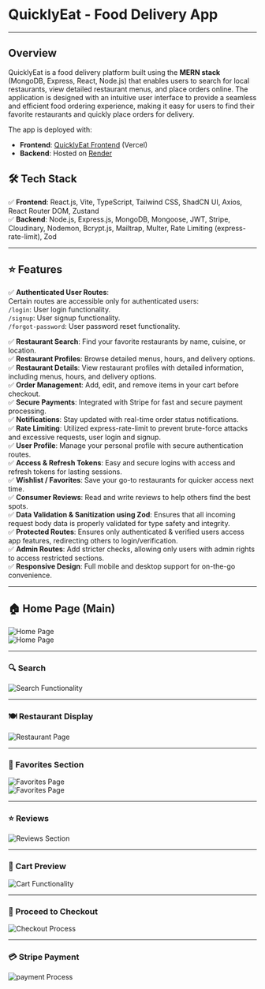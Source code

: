 # QuicklyEat - Food Delivery App

---

## Overview

QuicklyEat is a food delivery platform built using the **MERN stack** (MongoDB, Express, React, Node.js) that enables users to search for local restaurants, view detailed restaurant menus, and place orders online. The application is designed with an intuitive user interface to provide a seamless and efficient food ordering experience, making it easy for users to find their favorite restaurants and quickly place orders for delivery.

The app is deployed with:
- **Frontend**: [QuicklyEat Frontend](https://quickly-eat-frontend-deploy.vercel.app/) (Vercel)
- **Backend**: Hosted on [Render](https://render.com/)

## 🛠️ Tech Stack

✅ **Frontend**: React.js, Vite, TypeScript, Tailwind CSS, ShadCN UI, Axios, React Router DOM, Zustand  
✅ **Backend**: Node.js, Express.js, MongoDB, Mongoose, JWT, Stripe, Cloudinary, Nodemon, Bcrypt.js, Mailtrap, Multer, Rate Limiting (express-rate-limit), Zod

---

## ⭐ Features

✅ **Authenticated User Routes**:  
Certain routes are accessible only for authenticated users:  
`/login`: User login functionality.  
`/signup`: User signup functionality.  
`/forgot-password`: User password reset functionality.

✅ **Restaurant Search**: Find your favorite restaurants by name, cuisine, or location.  
✅ **Restaurant Profiles**: Browse detailed menus, hours, and delivery options.  
✅ **Restaurant Details**: View restaurant profiles with detailed information, including menus, hours, and delivery options.  
✅ **Order Management**: Add, edit, and remove items in your cart before checkout.  
✅ **Secure Payments**: Integrated with Stripe for fast and secure payment processing.  
✅ **Notifications**: Stay updated with real-time order status notifications.  
✅ **Rate Limiting**: Utilized express-rate-limit to prevent brute-force attacks and excessive requests, user login and signup.  
✅ **User Profile**: Manage your personal profile with secure authentication routes.  
✅ **Access & Refresh Tokens**: Easy and secure logins with access and refresh tokens for lasting sessions.  
✅ **Wishlist / Favorites**: Save your go-to restaurants for quicker access next time.  
✅ **Consumer Reviews**: Read and write reviews to help others find the best spots.  
✅ **Data Validation & Sanitization using Zod**: Ensures that all incoming request body data is properly validated for type safety and integrity.  
✅ **Protected Routes**: Ensures only authenticated & verified users access app features, redirecting others to login/verification.  
✅ **Admin Routes**: Add stricter checks, allowing only users with admin rights to access restricted sections.  
✅ **Responsive Design**: Full mobile and desktop support for on-the-go convenience.

---

## 🏠 Home Page (Main)

![Home Page](/Screenshots/home-page.png)  
![Home Page](/Screenshots/home-page2.png)  

---

### 🔍 Search  

![Search Functionality](/Screenshots/Search.png)  

---
### 🍽️ Restaurant Display  

![Restaurant Page](/Screenshots/restaurant-details-page.png)  

---

### 🔖 Favorites Section  

![Favorites Page](/Screenshots/favorites1.png)  
![Favorites Page](/Screenshots/favorites2.png)  

---

### ⭐ Reviews  

![Reviews Section](/Screenshots/reviews.png)  

---

### 🛒 Cart Preview  

![Cart Functionality](/Screenshots/cart.png)  

---

### 🚀 Proceed to Checkout  

![Checkout Process](/Screenshots/proceed.png) 

---

### 💳 Stripe Payment  

![payment Process](/Screenshots/payment.png) 


<!-- <div style="display: flex; flex-direction: column; gap: 20px; align-items: center;">
  <img src="/Screenshots/5.%20favorites1.png" alt="Favorites Page 1" style="width: 900px;"/>
  <img src="/Screenshots/6.%20favorites2.png" alt="Favorites Page 2" style="width: 900px;"/>
</div> -->

<!-- | ![Favorites Page 1](/Screenshots/5.%20favorites1.png) | ![Favorites Page 2](/Screenshots/6.%20favorites2.png) |
|-------------------------------------------------------|-------------------------------------------------------|
| *Caption for Image 1*                                  | *Caption for Image 2*                                  | -->